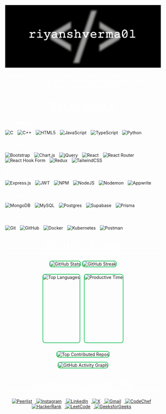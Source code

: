 <div align="center">
  <img src="assets/Profile.png" alt="Profile" style="max-width:100%; height:auto; display:block; margin:auto;" />
  <br>
  <span style="font-family: 'Fira Mono', 'Consolas', 'Menlo', 'Monaco', monospace; font-size: 1.1em; font-weight: 400; color: white;">
    Always learning, always building — whether it’s a fun side project, a passion experiment, or something that solves a real-world problem.
  </span>
</div>

<div align="center" id="tech-stack">
<span style="display:block; font-family: 'Fira Mono', 'Consolas', 'Menlo', 'Monaco', monospace; font-size: 2.5em; font-weight: 500; color: white; margin: 32px 0 24px 0; border-bottom: 2px solid #fff;">
    Tech Stack
</span>

  <h3 style="font-family: 'Fira Mono', 'Consolas', 'Menlo', 'Monaco', monospace; text-align: left; width: 100%; font-weight: 500; margin-bottom: 7px; color: white;">Languages</h3>
<p align="left">
    <img src="https://img.shields.io/badge/c-%2300599C.svg?style=for-the-badge&logo=c&logoColor=white" alt="C" style="margin-right:10px;"/>
    <img src="https://img.shields.io/badge/c++-%2300599C.svg?style=for-the-badge&logo=c%2B%2B&logoColor=white" alt="C++" style="margin-right:10px;"/>
    <img src="https://img.shields.io/badge/html5-%23E34F26.svg?style=for-the-badge&logo=html5&logoColor=white" alt="HTML5" style="margin-right:10px;"/>
    <img src="https://img.shields.io/badge/javascript-%23323330.svg?style=for-the-badge&logo=javascript&logoColor=%23F7DF1E" alt="JavaScript" style="margin-right:10px;"/>
    <img src="https://img.shields.io/badge/typescript-%23007ACC.svg?style=for-the-badge&logo=typescript&logoColor=white" alt="TypeScript" style="margin-right:10px;"/>
    <img src="https://img.shields.io/badge/python-3670A0?style=for-the-badge&logo=python&logoColor=ffdd54" alt="Python" style="margin-right:10px;"/>
</p>

  <h3 style="font-family: 'Fira Mono', 'Consolas', 'Menlo', 'Monaco', monospace; text-align: left; width: 100%; font-weight: 500; margin-bottom: 7px; color: white;">Frontend</h3>
  <p align="left">
    <img src="https://img.shields.io/badge/bootstrap-%238511FA.svg?style=for-the-badge&logo=bootstrap&logoColor=white" alt="Bootstrap" style="margin-right:10px;"/>
    <img src="https://img.shields.io/badge/chart.js-F5788D.svg?style=for-the-badge&logo=chart.js&logoColor=white" alt="Chart.js" style="margin-right:10px;"/>
    <img src="https://img.shields.io/badge/jquery-%230769AD.svg?style=for-the-badge&logo=jquery&logoColor=white" alt="jQuery" style="margin-right:10px;"/>
    <img src="https://img.shields.io/badge/react-%2320232a.svg?style=for-the-badge&logo=react&logoColor=%2361DAFB" alt="React" style="margin-right:10px;"/>
    <img src="https://img.shields.io/badge/React_Router-CA4245?style=for-the-badge&logo=react-router&logoColor=white" alt="React Router" style="margin-right:10px;"/>
    <img src="https://img.shields.io/badge/React%20Hook%20Form-%23EC5990.svg?style=for-the-badge&logo=reacthookform&logoColor=white" alt="React Hook Form" style="margin-right:10px;"/>
    <img src="https://img.shields.io/badge/redux-%23593d88.svg?style=for-the-badge&logo=redux&logoColor=white" alt="Redux" style="margin-right:10px;"/>
    <img src="https://img.shields.io/badge/tailwindcss-%2338B2AC.svg?style=for-the-badge&logo=tailwind-css&logoColor=white" alt="TailwindCSS" style="margin-right:10px;"/>
  </p>

  <h3 style="font-family: 'Fira Mono', 'Consolas', 'Menlo', 'Monaco', monospace; text-align: left; width: 100%; font-weight: 500; margin-bottom: 7px; color: white;">Backend</h3>
  <p align="left">
    <img src="https://img.shields.io/badge/express.js-%23404d59.svg?style=for-the-badge&logo=express&logoColor=%2361DAFB" alt="Express.js" style="margin-right:10px;"/>
    <img src="https://img.shields.io/badge/JWT-black?style=for-the-badge&logo=JSON%20web%20tokens" alt="JWT" style="margin-right:10px;"/>
    <img src="https://img.shields.io/badge/NPM-%23CB3837.svg?style=for-the-badge&logo=npm&logoColor=white" alt="NPM" style="margin-right:10px;"/>
    <img src="https://img.shields.io/badge/node.js-6DA55F?style=for-the-badge&logo=node.js&logoColor=white" alt="NodeJS" style="margin-right:10px;"/>
    <img src="https://img.shields.io/badge/NODEMON-%23323330.svg?style=for-the-badge&logo=nodemon&logoColor=%BBDEAD" alt="Nodemon" style="margin-right:10px;"/>
    <img src="https://img.shields.io/badge/Appwrite-%23FD366E.svg?style=for-the-badge&logo=appwrite&logoColor=white" alt="Appwrite" style="margin-right:10px;"/>
  </p>

  <h3 style="font-family: 'Fira Mono', 'Consolas', 'Menlo', 'Monaco', monospace; text-align: left; width: 100%; font-weight: 500; margin-bottom: 7px; color: white;">Database</h3>
  <p align="left">
    <img src="https://img.shields.io/badge/MongoDB-%234ea94b.svg?style=for-the-badge&logo=mongodb&logoColor=white" alt="MongoDB" style="margin-right:10px;"/>
    <img src="https://img.shields.io/badge/mysql-4479A1.svg?style=for-the-badge&logo=mysql&logoColor=white" alt="MySQL" style="margin-right:10px;"/>
    <img src="https://img.shields.io/badge/postgres-%23316192.svg?style=for-the-badge&logo=postgresql&logoColor=white" alt="Postgres" style="margin-right:10px;"/>
    <img src="https://img.shields.io/badge/Supabase-3ECF8E?style=for-the-badge&logo=supabase&logoColor=white" alt="Supabase" style="margin-right:10px;"/>
    <img src="https://img.shields.io/badge/Prisma-3982CE?style=for-the-badge&logo=Prisma&logoColor=white" alt="Prisma" style="margin-right:10px;"/>
  </p>

  <h3 style="font-family: 'Fira Mono', 'Consolas', 'Menlo', 'Monaco', monospace; text-align: left; width: 100%; font-weight: 500; margin-bottom: 7px; color: white;">DevOps & Tools</h3>
  <p align="left">
    <img src="https://img.shields.io/badge/git-%23F05033.svg?style=for-the-badge&logo=git&logoColor=white" alt="Git" style="margin-right:10px;"/>
    <img src="https://img.shields.io/badge/github-%23121011.svg?style=for-the-badge&logo=github&logoColor=white" alt="GitHub" style="margin-right:10px;"/>
    <img src="https://img.shields.io/badge/docker-%230db7ed.svg?style=for-the-badge&logo=docker&logoColor=white" alt="Docker" style="margin-right:10px;"/>
    <img src="https://img.shields.io/badge/kubernetes-%33326ce5.svg?style=for-the-badge&logo=kubernetes&logoColor=white" alt="Kubernetes" style="margin-right:10px;"/>
    <img src="https://img.shields.io/badge/Postman-FF6C37?style=for-the-badge&logo=postman&logoColor=white" alt="Postman" style="margin-right:10px;"/>
  </p>
</div>

<div align="center">
  <span style="display:block; font-family: 'Fira Mono', 'Consolas', 'Menlo', 'Monaco', monospace; font-size: 2.5em; font-weight: 500; color: white; margin: 32px 0 24px 0; border-bottom: 2px solid #fff;">
    GitHub Stats
  </span>

<p align="center">
    <img src="https://github-readme-stats.vercel.app/api?username=riyanshverma&theme=flag-india&hide_border=false&include_all_commits=true&count_private=true" alt="GitHub Stats" style="max-width: 49%; margin-bottom: 8px; border: 2px solid #22c55e; border-radius: 8px; display: inline-block;" />
    <img src="https://nirzak-streak-stats.vercel.app/?user=riyanshverma&theme=flag-india&hide_border=false" alt="GitHub Streak" style="max-width: 49%; margin-bottom: 8px; border: 2px solid #22c55e; border-radius: 8px; display: inline-block;" />
</p>
  
<p align="center">
    <img src="https://github-readme-stats.vercel.app/api/top-langs/?username=riyanshverma&theme=flag-india&hide_border=false&include_all_commits=true&count_private=true&layout=compact" alt="Top Languages" style="max-width: 50%; height: 220px; border: 2px solid #22c55e; border-radius: 8px; display: inline-block; margin-right: 8px;" />
    <img src="https://github-profile-summary-cards.vercel.app/api/cards/productive-time?username=riyanshverma&theme=github" alt="Productive Time" style="max-width: 50%; height: 220px; border: 2px solid #22c55e; border-radius: 8px; display: inline-block;" />
</p>

<!-- 🔝 Top Contributed Repo -->
<p align="center">
    <img src="https://github-contributor-stats.vercel.app/api?username=riyanshverma&limit=5&theme=flag-india&combine_all_yearly_contributions=true" alt="Top Contributed Repos" style="max-width: 100%; border: 2px solid #22c55e; border-radius: 8px; margin-top: 12px;" />
</p>

  <img src="https://github-readme-activity-graph.vercel.app/graph?username=riyanshverma&hide_border=true&area=true&bg_color=fff&color=22c55e&line=22c55e&point=f0953e" alt="GitHub Activity Graph" style="max-width: 100%; border: 2px solid #22c55e; border-radius: 8px;" />
</div>

<div align="center">
  <span style="display:block; font-family: 'Fira Mono', 'Consolas', 'Menlo', 'Monaco', monospace; font-size: 2.5em; font-weight: 500; color: white; margin: 32px 0 24px 0; border-bottom: 2px solid #fff;">
    Connect with Me
  </span>
  <p>
  <a href="https://peerlist.io/riyanshverma" target="_blank">
      <img src="https://img.shields.io/badge/peerlist-1a202c.svg?style=for-the-badge&logo=peerlist&logoColor=white" alt="Peerlist" style="margin-right:10px;"/>
    </a>
    <a href="https://instagram.com/___riyansh___0106" target="_blank">
      <img src="https://img.shields.io/badge/instagram-%23E4405F.svg?style=for-the-badge&logo=instagram&logoColor=white" alt="Instagram" style="margin-right:10px;"/>
    </a>
    <a href="https://linkedin.com/in/riyansh-verma" target="_blank">
      <img src="https://img.shields.io/badge/linkedin-%230077B5.svg?style=for-the-badge&logo=linkedin&logoColor=white" alt="LinkedIn" style="margin-right:10px;"/>
    </a>
    <a href="https://x.com/RIYAnsh01" target="_blank">
      <img src="https://img.shields.io/badge/X-black.svg?style=for-the-badge&logo=X&logoColor=white" alt="X" style="margin-right:10px;"/>
    </a>
    <a href="mailto:riyanshverma01.2004@gmail.com" target="_blank">
      <img src="https://img.shields.io/badge/gmail-%23D14836.svg?style=for-the-badge&logo=gmail&logoColor=white" alt="Gmail" style="margin-right:10px;"/>
    </a>
    <a href="https://www.codechef.com/users/riyanshverma" target="_blank">
      <img src="https://img.shields.io/badge/codechef-%235B4638.svg?style=for-the-badge&logo=codechef&logoColor=white" alt="CodeChef" style="margin-right:10px;"/>
    </a>
    <a href="https://www.hackerrank.com/riyanshverma01" target="_blank">
      <img src="https://img.shields.io/badge/hackerrank-%232EC866.svg?style=for-the-badge&logo=hackerrank&logoColor=white" alt="HackerRank" style="margin-right:10px;"/>
    </a>
    <a href="https://leetcode.com/riyanshverma01" target="_blank">
      <img src="https://img.shields.io/badge/leetcode-%23FFA116.svg?style=for-the-badge&logo=leetcode&logoColor=black" alt="LeetCode" style="margin-right:10px;"/>
    </a>
    <a href="https://auth.geeksforgeeks.org/user/riyanshverma01" target="_blank">
      <img src="https://img.shields.io/badge/geeksforgeeks-%2300FF00.svg?style=for-the-badge&logo=geeksforgeeks&logoColor=white" alt="GeeksforGeeks" style="margin-right:10px;"/>
    </a>
  </p>
</div>